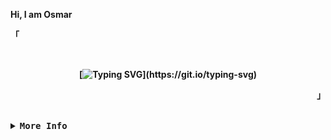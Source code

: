   <!-- Profile -->
<b> Hi, I am Osmar <b>
<p align="left">「</p>  
<br>

 <div align="center">
 
[![Typing SVG](https://readme-typing-svg.demolab.com?font=Fira+Code&size=16&duration=3000&pause=1&color=CBA6F7&center=true&vCenter=true&width=435&lines=I+like+penguins.;I'm+sleepy.;I+like+french+fries.)](https://git.io/typing-svg)
  
 </div>
<p align="right">」</p>                                                                     
<br>
  
<!-- Github Stats -->
<details>
<summary><samp><b>More Info</b></samp></summary>
<h2></h2>

<b> My pitiful stats </b>

<div align="center" style="margin-top: 80px;">
  <table>
    <tr>
      <td><a href="#--------"><img height="137px" align="center" alt="GitHub Stats" src="https://github-readme-stats.vercel.app/api?username=osmarmora05&show_icons=true&hide_border=true&theme=nord"/></a></td>
      <td><a href="#--------"><img height="137px" align="center" alt="Top Language" src="https://github-readme-stats.vercel.app/api/top-langs/?username=osmarmora05&layout=compact&line_height=21&hide_border=true&theme=nord"/></a></td>
    </tr>
  </table>
</div>
</details>
